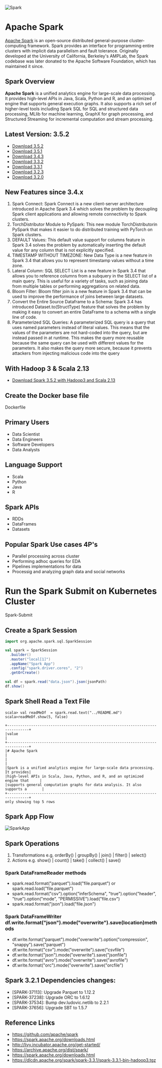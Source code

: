 ![Spark](./spark-logo-hd.png)

# Apache Spark
[Apache Spark](https://spark.apache.org/) is an open-source distributed general-purpose cluster-computing framework. Spark provides an interface for programming entire clusters with implicit data parallelism and fault tolerance. Originally developed at the University of California, Berkeley's AMPLab, the Spark codebase was later donated to the Apache Software Foundation, which has maintained it since.


## Spark Overview
**Apache Spark** is a unified analytics engine for large-scale data processing. It provides high-level APIs in Java, Scala, Python and R, and an optimized engine that supports general execution graphs. It also supports a rich set of higher-level tools including Spark SQL for SQL and structured data processing, MLlib for machine learning, GraphX for graph processing, and Structured Streaming for incremental computation and stream processing.

## Latest Version: 3.5.2
- [Download 3.5.2](https://www.apache.org/dyn/closer.lua/spark/spark-3.5.2/spark-3.5.2-bin-hadoop3.tgz)
- [Download 3.5.1](https://www.apache.org/dyn/closer.lua/spark/spark-3.5.1/spark-3.5.1-bin-hadoop3.tgz)
- [Download 3.4.3](https://www.apache.org/dyn/closer.lua/spark/spark-3.4.3/spark-3.4.3-bin-hadoop3.tgz)
- [Download 3.3.2](https://www.apache.org/dyn/closer.lua/spark/spark-3.3.2/spark-3.3.2-bin-hadoop3.tgz)
- [Download 3.3.1](https://www.apache.org/dyn/closer.lua/spark/spark-3.3.1/spark-3.3.1-bin-hadoop3.tgz)
- [Download 3.2.3](https://www.apache.org/dyn/closer.lua/spark/spark-3.2.1/spark-3.2.3-bin-hadoop3.2.tgz)
- [Download 3.2.0](https://archive.apache.org/dist/spark/spark-3.2.0/spark-3.2.0-bin-hadoop2.7.tgz)

## New Features since 3.4.x 
1. Spark Connect: Spark Connect is a new client-server architecture introduced in Apache Spark 3.4 which solves the problem by decoupling Spark client applications and allowing remote connectivity to Spark clusters.
2. TorchDistributor Module to PySpark: This new module TorchDistributorin PySpark that makes it easier to do distributed training with PyTorch on Spark clusters.
3. DEFAULT Values: This default value support for columns feature in Spark 3.4 solves the problem by automatically inserting the default value for any column that is not explicitly specified.
4. TIMESTAMP WITHOUT TIMEZONE: New Data Type is a new feature in Spark 3.4 that allows you to represent timestamp values without a time zone.
5. Lateral Column: SQL SELECT List is a new feature in Spark 3.4 that allows you to reference columns from a subquery in the SELECT list of a main query. This is useful for a variety of tasks, such as joining data from multiple tables or performing aggregations on related data.
6. Bloom Filter: Bloom filter join is a new feature in Spark 3.4 that can be used to improve the performance of joins between large datasets.
7. Convert the Entire Source Dataframe to a Schema: Spark 3.4 has introduced Dataset.to(StructType) feature that solves the problem by making it easy to convert an entire DataFrame to a schema with a single line of code.
8. Parameterized SQL Queries: A parameterized SQL query is a query that uses named parameters instead of literal values. This means that the values of the parameters are not hard-coded into the query, but are instead passed in at runtime. This makes the query more reusable because the same query can be used with different values for the parameters. It also makes the query more secure, because it prevents attackers from injecting malicious code into the query

## With Hadoop 3 & Scala 2.13
- [Download Spark 3.5.2 with Hadoop3 and Scala 2.13](https://www.apache.org/dyn/closer.lua/spark/spark-3.5.2/spark-3.5.2-bin-hadoop3-scala2.13.tgz)

## Create the Docker base file 
Dockerfile

## Primary Users 
- Data Scientist 
- Data Engineers
- Software Developers
- Data Analysts

## Language Support
- Scala
- Python
- Java
- R


## Spark APIs
- RDDs
- DataFrames
- Datasets

## Popular Spark Use cases   4P's
- Parallel processing across cluster
- Performing adhoc queries for EDA
- Pipelines implementations for data 
- Processig and analyzing graph data and social networks 

# Run the Spark Submit on Kubernetes Cluster
Spark-Submit


## Create a Spark Session
```scala
import org.apache.spark.sql.SparkSession

val spark = SparkSession
  .builder()
  .master("local[1]")
  .appName("Spark App")
  .config("spark.driver.cores", "2")
  .getOrCreate()
  
val df = spark.read("data.json").json(jsonPath)
df.show()

```

## Spark Shell Read a Text File 
```
scala> val readMeDf  = spark.read.text("../README.md")
scala>readMeDf.show(5, false)
```
```
+--------------------------------------------------------------------------------+
|value                                                                           |
+--------------------------------------------------------------------------------+
|# Apache Spark                                                                  |
|                                                                                |
|Spark is a unified analytics engine for large-scale data processing. It provides|
|high-level APIs in Scala, Java, Python, and R, and an optimized engine that     |
|supports general computation graphs for data analysis. It also supports a       |
+--------------------------------------------------------------------------------+
only showing top 5 rows
```


## Spark App Flow 
![SparkApp](./SparkApp.png)


## Spark Operations
1) Transformations  e.g. orderBy() | groupBy() | join() | filter() | select() 
2) Actions  e.g. show() | count() | take()  | collect() | save() 


### Spark DataFrameReader methods
- spark.read.format("parquet").load("file.parquet")  or spark.read.load("file.parquet")
- spark.read.format("csv").option("inferSchema", "true").option("header", "true").option("mode", "PERMISSIVE").load("file.csv")
- spark.read.format("json").load("file.json")

### Spark DataFrameWriter df.write.format("json").mode("overwrite").save(location)methods
- df.write.format("parquet").mode("overwrite").option("compression", "snappy").save("parquet")
- df.write.format("csv").mode("overwrite").save("csvfile")
- df.write.format("json").mode("overwrite").save("jsonfile")
- df.write.format("avro").mode("overwrite").save("avrofile")
- df.write.format("orc").mode("overwrite").save("orcfile")


## Spark 3.2.1 Dependencies changes:
- [SPARK-37113]: Upgrade Parquet to 1.12.2
- [SPARK-37238]: Upgrade ORC to 1.6.12
- [SPARK-37534]: Bump dev.ludovic.netlib to 2.2.1
- [SPARK-37656]: Upgrade SBT to 1.5.7


## Reference Links
- https://github.com/apache/spark
- https://spark.apache.org/downloads.html
- http://livy.incubator.apache.org/get-started/
- https://archive.apache.org/dist/spark/
- https://spark.apache.org/downloads.html
- https://dlcdn.apache.org/spark/spark-3.3.1/spark-3.3.1-bin-hadoop3.tgz



